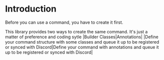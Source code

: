 # Introduction
Before you can use a command, you have to create it first.

This library provides two ways to create the same command. It's just a matter of preference and coding sytle
|Builder Classes|Annotations|
|Define your command structure with some classes and queue it up to be registered or synced with Discord|Define your command with annotations and queue it up to be registered or synced with Discord|